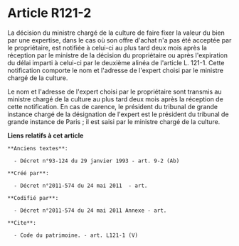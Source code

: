 # Article R121-2

La décision du ministre chargé de la culture de faire fixer la valeur du bien par une expertise, dans le cas où son offre
d'achat n'a pas été acceptée par le propriétaire, est notifiée à celui-ci au plus tard deux mois après la réception par le
ministre de la décision du propriétaire ou après l'expiration du délai imparti à celui-ci par le deuxième alinéa de l'article
L. 121-1. Cette notification comporte le nom et l'adresse de l'expert choisi par le ministre chargé de la culture. 

Le nom et l'adresse de l'expert choisi par le propriétaire sont transmis au ministre chargé de la culture au plus tard deux
mois après la réception de cette notification. En cas de carence, le président du tribunal de grande instance chargé de la
désignation de l'expert est le président du tribunal de grande instance de Paris ; il est saisi par le ministre chargé de la
culture.

**Liens relatifs à cet article**

	**Anciens textes**:

	  - Décret n°93-124 du 29 janvier 1993 - art. 9-2 (Ab)

	**Créé par**:

	  - Décret n°2011-574 du 24 mai 2011  - art.

	**Codifié par**:

	  - Décret n°2011-574 du 24 mai 2011 Annexe - art.

	**Cite**:

	  - Code du patrimoine. - art. L121-1 (V)
